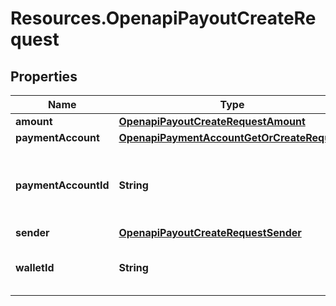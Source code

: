 # Resources.OpenapiPayoutCreateRequest

## Properties

Name | Type | Description | Notes
------------ | ------------- | ------------- | -------------
**amount** | [**OpenapiPayoutCreateRequestAmount**](OpenapiPayoutCreateRequestAmount.md) |  | [optional] 
**paymentAccount** | [**OpenapiPaymentAccountGetOrCreateRequest**](OpenapiPaymentAccountGetOrCreateRequest.md) |  | [optional] 
**paymentAccountId** | **String** | &lt;span style&#x3D;\&quot;color:#e95f6a;\&quot;&gt;required if payment_account is empty&lt;/span&gt;  The payment account ID represents a pre-existing payment account that acts as the recipient for the payout. | [optional] 
**sender** | [**OpenapiPayoutCreateRequestSender**](OpenapiPayoutCreateRequestSender.md) |  | [optional] 
**walletId** | **String** | The wallet ID from which to disburse money, if not provided, we will attempt to use the one that matches the provided currency amount. | [optional] 



